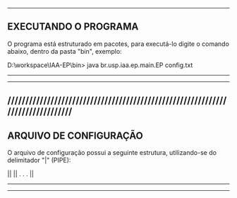 -------------------------------------------------------------------------------
EXECUTANDO O PROGRAMA
-------------------------------------------------------------------------------
O programa está estruturado em pacotes, para executá-lo digite o comando abaixo, 
dentro da pasta "bin", exemplo:

D:\workspace\IAA-EP\bin> java br.usp.iaa.ep.main.EP config.txt

-------------------------------------------------------------------------------
-------------------------------------------------------------------------------
///////////////////////////////////////////////////////////////////////////////
-------------------------------------------------------------------------------
ARQUIVO DE CONFIGURAÇÃO
-------------------------------------------------------------------------------
O arquivo de configuração possui a seguinte estrutura, utilizando-se do 
delimitador "|" (PIPE):

<capacidade da mochila>
<número k de itens>
<item 0>|<peso do item 0>|<valor do item 0>
<item 1>|<peso do item 1>|<valor do item 1>
.
.
.
<item k-1>|<peso do item k-1>|<valor do item k-1>

-------------------------------------------------------------------------------
-------------------------------------------------------------------------------

